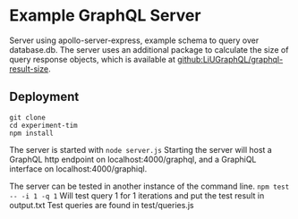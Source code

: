 # Example GraphQL Server
Server using apollo-server-express, example schema to query over database.db.
The server uses an additional package to calculate the size of query response objects, which is available at [github:LiUGraphQL/graphql-result-size](https://github.com/LiUGraphQL/graphql-result-size).

## Deployment
```
git clone
cd experiment-tim
npm install
```
The server is started with `node server.js`
Starting the server will host a GraphQL http endpoint on localhost:4000/graphql, and a GraphiQL interface on localhost:4000/graphiql.

The server can be tested in another instance of the command line.
`npm test -- -i 1 -q 1`
Will test query 1 for 1 iterations and put the test result in output.txt
Test queries are found in test/queries.js
